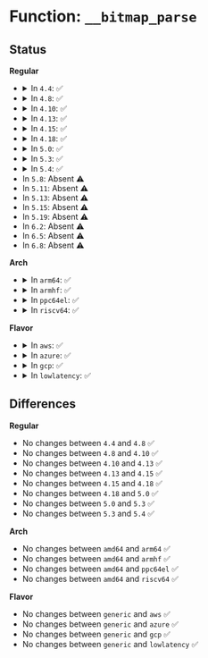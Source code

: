 # Function: <code>__bitmap_parse</code>

## Status
<b>Regular</b>
<ul>
<li>
<details>
<summary>In <code>4.4</code>: ✅</summary>

```c
int __bitmap_parse(const char *buf, unsigned int buflen, int is_user, long unsigned int *maskp, int nmaskbits);
```

**Collision:** Unique Global

**Inline:** No

**Transformation:** False

**Instances:**

```
In lib/bitmap.c (ffffffff813f9730)
Location: lib/bitmap.c:358
Inline: False
Direct callers:
  - kernel/workqueue.c:wq_cpumask_store
  - kernel/workqueue.c:wq_unbound_cpumask_store
  - kernel/padata.c:store_cpumask
  - lib/bitmap.c:bitmap_parse_user
  - net/core/net-sysfs.c:store_xps_map
  - net/core/net-sysfs.c:store_rps_map
```
**Symbols:**

```
ffffffff813f9730-ffffffff813f9919: __bitmap_parse (STB_GLOBAL)
```
</details>
</li>
<li>
<details>
<summary>In <code>4.8</code>: ✅</summary>

```c
int __bitmap_parse(const char *buf, unsigned int buflen, int is_user, long unsigned int *maskp, int nmaskbits);
```

**Collision:** Unique Global

**Inline:** No

**Transformation:** False

**Instances:**

```
In lib/bitmap.c (ffffffff81440750)
Location: lib/bitmap.c:360
Inline: False
Direct callers:
  - kernel/workqueue.c:wq_unbound_cpumask_store
  - kernel/workqueue.c:wq_cpumask_store
  - kernel/padata.c:store_cpumask
  - lib/bitmap.c:bitmap_parse_user
  - net/core/net-sysfs.c:store_xps_map
  - net/core/net-sysfs.c:store_rps_map
```
**Symbols:**

```
ffffffff81440750-ffffffff81440939: __bitmap_parse (STB_GLOBAL)
```
</details>
</li>
<li>
<details>
<summary>In <code>4.10</code>: ✅</summary>

```c
int __bitmap_parse(const char *buf, unsigned int buflen, int is_user, long unsigned int *maskp, int nmaskbits);
```

**Collision:** Unique Global

**Inline:** No

**Transformation:** False

**Instances:**

```
In lib/bitmap.c (ffffffff8145d850)
Location: lib/bitmap.c:360
Inline: False
Direct callers:
  - arch/x86/kernel/cpu/intel_rdt_rdtgroup.c:rdtgroup_cpus_write
  - kernel/workqueue.c:wq_unbound_cpumask_store
  - kernel/workqueue.c:wq_cpumask_store
  - kernel/padata.c:store_cpumask
  - lib/bitmap.c:bitmap_parse_user
  - net/core/net-sysfs.c:store_xps_map
  - net/core/net-sysfs.c:store_rps_map
```
**Symbols:**

```
ffffffff8145d850-ffffffff8145da39: __bitmap_parse (STB_GLOBAL)
```
</details>
</li>
<li>
<details>
<summary>In <code>4.13</code>: ✅</summary>

```c
int __bitmap_parse(const char *buf, unsigned int buflen, int is_user, long unsigned int *maskp, int nmaskbits);
```

**Collision:** Unique Global

**Inline:** No

**Transformation:** False

**Instances:**

```
In lib/bitmap.c (ffffffff81462ed0)
Location: lib/bitmap.c:360
Inline: False
Direct callers:
  - arch/x86/kernel/cpu/intel_rdt_rdtgroup.c:rdtgroup_cpus_write
  - kernel/workqueue.c:wq_unbound_cpumask_store
  - kernel/workqueue.c:wq_cpumask_store
  - kernel/padata.c:store_cpumask
  - lib/bitmap.c:bitmap_parse_user
  - net/core/net-sysfs.c:store_xps_map
  - net/core/net-sysfs.c:store_rps_map
```
**Symbols:**

```
ffffffff81462ed0-ffffffff814630a3: __bitmap_parse (STB_GLOBAL)
```
</details>
</li>
<li>
<details>
<summary>In <code>4.15</code>: ✅</summary>

```c
int __bitmap_parse(const char *buf, unsigned int buflen, int is_user, long unsigned int *maskp, int nmaskbits);
```

**Collision:** Unique Global

**Inline:** No

**Transformation:** False

**Instances:**

```
In lib/bitmap.c (ffffffff8148ede0)
Location: lib/bitmap.c:362
Inline: False
Direct callers:
  - arch/x86/kernel/cpu/intel_rdt_rdtgroup.c:rdtgroup_cpus_write
  - kernel/workqueue.c:wq_unbound_cpumask_store
  - kernel/workqueue.c:wq_cpumask_store
  - kernel/padata.c:store_cpumask
  - lib/bitmap.c:bitmap_parse_user
  - net/core/net-sysfs.c:xps_cpus_store
  - net/core/net-sysfs.c:store_rps_map
```
**Symbols:**

```
ffffffff8148ede0-ffffffff8148efb9: __bitmap_parse (STB_GLOBAL)
```
</details>
</li>
<li>
<details>
<summary>In <code>4.18</code>: ✅</summary>

```c
int __bitmap_parse(const char *buf, unsigned int buflen, int is_user, long unsigned int *maskp, int nmaskbits);
```

**Collision:** Unique Global

**Inline:** No

**Transformation:** False

**Instances:**

```
In lib/bitmap.c (ffffffff814c3a40)
Location: lib/bitmap.c:359
Inline: False
Direct callers:
  - arch/x86/kernel/cpu/intel_rdt_rdtgroup.c:rdtgroup_cpus_write
  - kernel/workqueue.c:wq_unbound_cpumask_store
  - kernel/workqueue.c:wq_cpumask_store
  - kernel/padata.c:store_cpumask
  - lib/bitmap.c:bitmap_parse_user
  - net/core/net-sysfs.c:xps_cpus_store
  - net/core/net-sysfs.c:store_rps_map
```
**Symbols:**

```
ffffffff814c3a40-ffffffff814c3c0c: __bitmap_parse (STB_GLOBAL)
```
</details>
</li>
<li>
<details>
<summary>In <code>5.0</code>: ✅</summary>

```c
int __bitmap_parse(const char *buf, unsigned int buflen, int is_user, long unsigned int *maskp, int nmaskbits);
```

**Collision:** Unique Global

**Inline:** No

**Transformation:** False

**Instances:**

```
In lib/bitmap.c (ffffffff814d8110)
Location: lib/bitmap.c:356
Inline: False
Direct callers:
  - arch/x86/kernel/cpu/resctrl/rdtgroup.c:rdtgroup_cpus_write
  - kernel/workqueue.c:wq_unbound_cpumask_store
  - kernel/workqueue.c:wq_cpumask_store
  - kernel/padata.c:store_cpumask
  - lib/bitmap.c:bitmap_parse_user
  - net/core/net-sysfs.c:xps_rxqs_store
  - net/core/net-sysfs.c:xps_cpus_store
  - net/core/net-sysfs.c:store_rps_map
```
**Symbols:**

```
ffffffff814d8110-ffffffff814d82dc: __bitmap_parse (STB_GLOBAL)
```
</details>
</li>
<li>
<details>
<summary>In <code>5.3</code>: ✅</summary>

```c
int __bitmap_parse(const char *buf, unsigned int buflen, int is_user, long unsigned int *maskp, int nmaskbits);
```

**Collision:** Unique Global

**Inline:** No

**Transformation:** False

**Instances:**

```
In lib/bitmap.c (ffffffff81503dd0)
Location: lib/bitmap.c:356
Inline: False
Direct callers:
  - arch/x86/kernel/cpu/resctrl/rdtgroup.c:rdtgroup_cpus_write
  - kernel/workqueue.c:wq_unbound_cpumask_store
  - kernel/workqueue.c:wq_cpumask_store
  - kernel/padata.c:store_cpumask
  - lib/bitmap.c:bitmap_parse_user
  - net/core/net-sysfs.c:xps_rxqs_store
  - net/core/net-sysfs.c:xps_cpus_store
  - net/core/net-sysfs.c:store_rps_map
```
**Symbols:**

```
ffffffff81503dd0-ffffffff81503fa1: __bitmap_parse (STB_GLOBAL)
```
</details>
</li>
<li>
<details>
<summary>In <code>5.4</code>: ✅</summary>

```c
int __bitmap_parse(const char *buf, unsigned int buflen, int is_user, long unsigned int *maskp, int nmaskbits);
```

**Collision:** Unique Global

**Inline:** No

**Transformation:** False

**Instances:**

```
In lib/bitmap.c (ffffffff81521d70)
Location: lib/bitmap.c:376
Inline: False
Direct callers:
  - arch/x86/kernel/cpu/resctrl/rdtgroup.c:rdtgroup_cpus_write
  - kernel/workqueue.c:wq_unbound_cpumask_store
  - kernel/workqueue.c:wq_cpumask_store
  - kernel/padata.c:store_cpumask
  - lib/bitmap.c:bitmap_parse_user
  - net/core/net-sysfs.c:xps_rxqs_store
  - net/core/net-sysfs.c:xps_cpus_store
  - net/core/net-sysfs.c:store_rps_map
```
**Symbols:**

```
ffffffff81521d70-ffffffff81521f43: __bitmap_parse (STB_GLOBAL)
```
</details>
</li>
<li>
In <code>5.8</code>: Absent ⚠️
</li>
<li>
In <code>5.11</code>: Absent ⚠️
</li>
<li>
In <code>5.13</code>: Absent ⚠️
</li>
<li>
In <code>5.15</code>: Absent ⚠️
</li>
<li>
In <code>5.19</code>: Absent ⚠️
</li>
<li>
In <code>6.2</code>: Absent ⚠️
</li>
<li>
In <code>6.5</code>: Absent ⚠️
</li>
<li>
In <code>6.8</code>: Absent ⚠️
</li>
</ul>
<b>Arch</b>
<ul>
<li>
<details>
<summary>In <code>arm64</code>: ✅</summary>

```c
int __bitmap_parse(const char *buf, unsigned int buflen, int is_user, long unsigned int *maskp, int nmaskbits);
```

**Collision:** Unique Global

**Inline:** No

**Transformation:** False

**Instances:**

```
In lib/bitmap.c (ffff80001062b628)
Location: lib/bitmap.c:376
Inline: False
Direct callers:
  - kernel/workqueue.c:wq_unbound_cpumask_store
  - kernel/workqueue.c:wq_cpumask_store
  - kernel/padata.c:store_cpumask
  - lib/bitmap.c:bitmap_parse_user
  - net/core/net-sysfs.c:xps_rxqs_store
  - net/core/net-sysfs.c:xps_cpus_store
  - net/core/net-sysfs.c:store_rps_map
```
**Symbols:**

```
ffff80001062b628-ffff80001062b95c: __bitmap_parse (STB_GLOBAL)
```
</details>
</li>
<li>
<details>
<summary>In <code>armhf</code>: ✅</summary>

```c
int __bitmap_parse(const char *buf, unsigned int buflen, int is_user, long unsigned int *maskp, int nmaskbits);
```

**Collision:** Unique Global

**Inline:** No

**Transformation:** False

**Instances:**

```
In lib/bitmap.c (c07d21a0)
Location: lib/bitmap.c:376
Inline: False
Direct callers:
  - kernel/workqueue.c:wq_unbound_cpumask_store
  - kernel/workqueue.c:wq_cpumask_store
  - kernel/padata.c:store_cpumask
  - lib/bitmap.c:bitmap_parse_user
  - net/core/net-sysfs.c:xps_rxqs_store
  - net/core/net-sysfs.c:xps_cpus_store
  - net/core/net-sysfs.c:store_rps_map
```
**Symbols:**

```
c07d21a0-c07d23dc: __bitmap_parse (STB_GLOBAL)
```
</details>
</li>
<li>
<details>
<summary>In <code>ppc64el</code>: ✅</summary>

```c
int __bitmap_parse(const char *buf, unsigned int buflen, int is_user, long unsigned int *maskp, int nmaskbits);
```

**Collision:** Unique Global

**Inline:** No

**Transformation:** False

**Instances:**

```
In lib/bitmap.c (c0000000007cdc40)
Location: lib/bitmap.c:376
Inline: False
Direct callers:
  - kernel/workqueue.c:wq_unbound_cpumask_store
  - kernel/workqueue.c:wq_cpumask_store
  - kernel/padata.c:store_cpumask
  - lib/bitmap.c:bitmap_parse_user
  - net/core/net-sysfs.c:xps_rxqs_store
  - net/core/net-sysfs.c:xps_cpus_store
  - net/core/net-sysfs.c:store_rps_map
```
**Symbols:**

```
c0000000007cdc40-c0000000007cdf50: __bitmap_parse (STB_GLOBAL)
```
</details>
</li>
<li>
<details>
<summary>In <code>riscv64</code>: ✅</summary>

```c
int __bitmap_parse(const char *buf, unsigned int buflen, int is_user, long unsigned int *maskp, int nmaskbits);
```

**Collision:** Unique Global

**Inline:** No

**Transformation:** False

**Instances:**

```
In lib/bitmap.c (ffffffe00045ba10)
Location: lib/bitmap.c:376
Inline: False
Direct callers:
  - kernel/workqueue.c:wq_unbound_cpumask_store
  - kernel/workqueue.c:wq_cpumask_store
  - kernel/padata.c:store_cpumask
  - lib/bitmap.c:bitmap_parse_user
  - net/core/net-sysfs.c:xps_rxqs_store
  - net/core/net-sysfs.c:xps_cpus_store
  - net/core/net-sysfs.c:store_rps_map
```
**Symbols:**

```
ffffffe00045ba10-ffffffe00045bc4c: __bitmap_parse (STB_GLOBAL)
```
</details>
</li>
</ul>
<b>Flavor</b>
<ul>
<li>
<details>
<summary>In <code>aws</code>: ✅</summary>

```c
int __bitmap_parse(const char *buf, unsigned int buflen, int is_user, long unsigned int *maskp, int nmaskbits);
```

**Collision:** Unique Global

**Inline:** No

**Transformation:** False

**Instances:**

```
In lib/bitmap.c (ffffffff8151a350)
Location: lib/bitmap.c:376
Inline: False
Direct callers:
  - arch/x86/kernel/cpu/resctrl/rdtgroup.c:rdtgroup_cpus_write
  - kernel/workqueue.c:wq_unbound_cpumask_store
  - kernel/workqueue.c:wq_cpumask_store
  - kernel/padata.c:store_cpumask
  - lib/bitmap.c:bitmap_parse_user
  - net/core/net-sysfs.c:xps_rxqs_store
  - net/core/net-sysfs.c:xps_cpus_store
  - net/core/net-sysfs.c:store_rps_map
```
**Symbols:**

```
ffffffff8151a350-ffffffff8151a523: __bitmap_parse (STB_GLOBAL)
```
</details>
</li>
<li>
<details>
<summary>In <code>azure</code>: ✅</summary>

```c
int __bitmap_parse(const char *buf, unsigned int buflen, int is_user, long unsigned int *maskp, int nmaskbits);
```

**Collision:** Unique Global

**Inline:** No

**Transformation:** False

**Instances:**

```
In lib/bitmap.c (ffffffff8150a640)
Location: lib/bitmap.c:376
Inline: False
Direct callers:
  - arch/x86/kernel/cpu/resctrl/rdtgroup.c:rdtgroup_cpus_write
  - kernel/workqueue.c:wq_unbound_cpumask_store
  - kernel/workqueue.c:wq_cpumask_store
  - kernel/padata.c:store_cpumask
  - lib/bitmap.c:bitmap_parse_user
  - net/core/net-sysfs.c:xps_rxqs_store
  - net/core/net-sysfs.c:xps_cpus_store
  - net/core/net-sysfs.c:store_rps_map
```
**Symbols:**

```
ffffffff8150a640-ffffffff8150a813: __bitmap_parse (STB_GLOBAL)
```
</details>
</li>
<li>
<details>
<summary>In <code>gcp</code>: ✅</summary>

```c
int __bitmap_parse(const char *buf, unsigned int buflen, int is_user, long unsigned int *maskp, int nmaskbits);
```

**Collision:** Unique Global

**Inline:** No

**Transformation:** False

**Instances:**

```
In lib/bitmap.c (ffffffff815163e0)
Location: lib/bitmap.c:376
Inline: False
Direct callers:
  - arch/x86/kernel/cpu/resctrl/rdtgroup.c:rdtgroup_cpus_write
  - kernel/workqueue.c:wq_unbound_cpumask_store
  - kernel/workqueue.c:wq_cpumask_store
  - kernel/padata.c:store_cpumask
  - lib/bitmap.c:bitmap_parse_user
  - net/core/net-sysfs.c:xps_rxqs_store
  - net/core/net-sysfs.c:xps_cpus_store
  - net/core/net-sysfs.c:store_rps_map
```
**Symbols:**

```
ffffffff815163e0-ffffffff815165b3: __bitmap_parse (STB_GLOBAL)
```
</details>
</li>
<li>
<details>
<summary>In <code>lowlatency</code>: ✅</summary>

```c
int __bitmap_parse(const char *buf, unsigned int buflen, int is_user, long unsigned int *maskp, int nmaskbits);
```

**Collision:** Unique Global

**Inline:** No

**Transformation:** False

**Instances:**

```
In lib/bitmap.c (ffffffff8152fb70)
Location: lib/bitmap.c:376
Inline: False
Direct callers:
  - arch/x86/kernel/cpu/resctrl/rdtgroup.c:rdtgroup_cpus_write
  - kernel/workqueue.c:wq_unbound_cpumask_store
  - kernel/workqueue.c:wq_cpumask_store
  - kernel/padata.c:store_cpumask
  - lib/bitmap.c:bitmap_parse_user
  - net/core/net-sysfs.c:xps_rxqs_store
  - net/core/net-sysfs.c:xps_cpus_store
  - net/core/net-sysfs.c:store_rps_map
```
**Symbols:**

```
ffffffff8152fb70-ffffffff8152fd43: __bitmap_parse (STB_GLOBAL)
```
</details>
</li>
</ul>

## Differences
<b>Regular</b>
<ul>
<li>
No changes between <code>4.4</code> and <code>4.8</code> ✅
</li>
<li>
No changes between <code>4.8</code> and <code>4.10</code> ✅
</li>
<li>
No changes between <code>4.10</code> and <code>4.13</code> ✅
</li>
<li>
No changes between <code>4.13</code> and <code>4.15</code> ✅
</li>
<li>
No changes between <code>4.15</code> and <code>4.18</code> ✅
</li>
<li>
No changes between <code>4.18</code> and <code>5.0</code> ✅
</li>
<li>
No changes between <code>5.0</code> and <code>5.3</code> ✅
</li>
<li>
No changes between <code>5.3</code> and <code>5.4</code> ✅
</li>
</ul>
<b>Arch</b>
<ul>
<li>
No changes between <code>amd64</code> and <code>arm64</code> ✅
</li>
<li>
No changes between <code>amd64</code> and <code>armhf</code> ✅
</li>
<li>
No changes between <code>amd64</code> and <code>ppc64el</code> ✅
</li>
<li>
No changes between <code>amd64</code> and <code>riscv64</code> ✅
</li>
</ul>
<b>Flavor</b>
<ul>
<li>
No changes between <code>generic</code> and <code>aws</code> ✅
</li>
<li>
No changes between <code>generic</code> and <code>azure</code> ✅
</li>
<li>
No changes between <code>generic</code> and <code>gcp</code> ✅
</li>
<li>
No changes between <code>generic</code> and <code>lowlatency</code> ✅
</li>
</ul>
